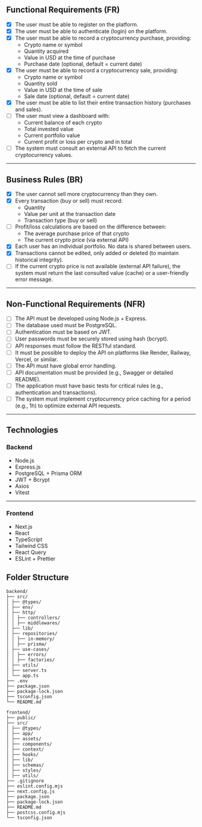 ## Functional Requirements (FR)

- [x] The user must be able to register on the platform.
- [x] The user must be able to authenticate (login) on the platform.
- [x] The user must be able to record a cryptocurrency purchase, providing:
    - Crypto name or symbol
    - Quantity acquired
    - Value in USD at the time of purchase
    - Purchase date (optional, default = current date)
- [x] The user must be able to record a cryptocurrency sale, providing:
    - Crypto name or symbol
    - Quantity sold
    - Value in USD at the time of sale
    - Sale date (optional, default = current date)
- [x] The user must be able to list their entire transaction history (purchases and sales).
- [ ] The user must view a dashboard with:
    - Current balance of each crypto
    - Total invested value
    - Current portfolio value
    - Current profit or loss per crypto and in total
- [ ] The system must consult an external API to fetch the current cryptocurrency values.

---

## Business Rules (BR)

- [x] The user cannot sell more cryptocurrency than they own.
- [x] Every transaction (buy or sell) must record:
    - Quantity
    - Value per unit at the transaction date
    - Transaction type (buy or sell)
- [ ] Profit/loss calculations are based on the difference between:
    - The average purchase price of that crypto
    - The current crypto price (via external API)
- [x] Each user has an individual portfolio. No data is shared between users.
- [x] Transactions cannot be edited, only added or deleted (to maintain historical integrity).
- [ ] If the current crypto price is not available (external API failure), the system must return the last consulted value (cache) or a user-friendly error message.

---

## Non-Functional Requirements (NFR)

- [ ] The API must be developed using Node.js + Express.
- [ ] The database used must be PostgreSQL.
- [ ] Authentication must be based on JWT.
- [ ] User passwords must be securely stored using hash (bcrypt).
- [ ] API responses must follow the RESTful standard.
- [ ] It must be possible to deploy the API on platforms like Render, Railway, Vercel, or similar.
- [ ] The API must have global error handling.
- [ ] API documentation must be provided (e.g., Swagger or detailed README).
- [ ] The application must have basic tests for critical rules (e.g., authentication and transactions).
- [ ] The system must implement cryptocurrency price caching for a period (e.g., 1h) to optimize external API requests.

---

## Technologies

### Backend

- Node.js
- Express.js
- PostgreSQL + Prisma ORM
- JWT + Bcrypt
- Axios
- Vitest

---

### Frontend

- Next.js
- React
- TypeScript
- Tailwind CSS
- React Query
- ESLint + Prettier

## Folder Structure

```
backend/
├── src/
│ ├── @types/
│ ├── env/
│ ├── http/
│ │ ├── controllers/
│ │ ├── middlewares/
│ ├── lib/
│ ├── repositories/
│ │ ├── in-memory/
│ │ ├── prisma/
│ ├── use-cases/
│ │ ├── errors/
│ │ ├── factories/
│ ├── utils/
│ ├── server.ts
│ └── app.ts
├── .env
├── package.json
├── package-lock.json
├── tsconfig.json
└── README.md

frontend/
├── public/
├── src/
│ ├── @types/
│ ├── app/
│ ├── assets/
│ ├── components/
│ ├── context/
│ ├── hooks/
│ ├── lib/
│ ├── schemas/
│ ├── styles/
│ ├── utils/
├── .gitignore
├── eslint.config.mjs
├── next.config.js
├── package.json
├── package-lock.json
├── README.md
├── postcss.config.mjs
└── tsconfig.json
```